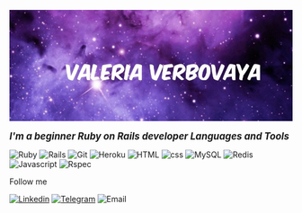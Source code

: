![Header](https://github.com/Valeri1998v/Valeri1998v/blob/main/assets/image.png)

<p><font-weight="700"><big><em><b>I'm a beginner Ruby on Rails developer
Languages and Tools</font></b></em></big></p>


![Ruby](https://img.shields.io/badge/Ruby-darkred?style=for-the-badge&logo=ruby)
![Rails](https://img.shields.io/badge/Rails-darkred?style=for-the-badge&logo=rubyonrails)
![Git](https://img.shields.io/badge/Git-black?style=for-the-badge&logo=github)
![Heroku](https://img.shields.io/badge/Heroku-blueviolet?style=for-the-badge&logo=heroku)
![HTML](https://img.shields.io/badge/Html-orange?style=for-the-badge&logo=HTML5)
![css](https://img.shields.io/badge/css-blue?style=for-the-badge&logo=css3)
![MySQL](https://img.shields.io/badge/SQl-gold?style=for-the-badge&logo=MySQL)
![Redis](https://img.shields.io/badge/Redis-gainsboro?style=for-the-badge&logo=redis)
![Javascript](https://img.shields.io/badge/Javascript-black?style=for-the-badge&logo=javascript)
![Rspec](https://img.shields.io/badge/Rspec-darkslategrey?style=for-the-badge&logo=ruby)

Follow me

[![Linkedin](https://img.shields.io/badge/Linkedin-mediumblue?style=for-the-badge&logo=linkedin)](https://www.linkedin.com/in/валерия-вербовая-94b059253/)
[![Telegram](https://img.shields.io/badge/Telegram-dodgerblue?style=for-the-badge&logo=telegram)](https://t.me/Valeriaverbov)
![Email](https://img.shields.io/badge/Email:valeriaverbov7@gmail.com-lightyellow?style=for-the-badge&logo=gmail)
